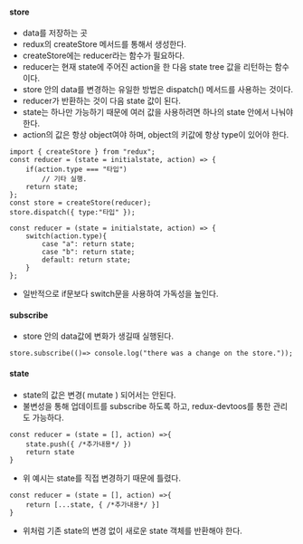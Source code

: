 #### store

- data를 저장하는 곳
- redux의 createStore 메서드를 통해서 생성한다.
- createStore에는 reducer라는 함수가 필요하다.
- reducer는 현재 state에 주어진 action을 한 다음 state tree 값을 리턴하는 함수이다. 
- store 안의 data를 변경하는 유일한 방법은 dispatch() 메서드를 사용하는 것이다.
- reducer가 반환하는 것이 다음 state 값이 된다. 
- state는 하나만 가능하기 때문에 여러 값을 사용하려면 하나의 state 안에서 나눠야 한다.
- action의 값은 항상 object여야 하며, object의 키값에 항상 type이 있어야 한다.

```react
import { createStore } from "redux";
const reducer = (state = initialstate, action) => {
    if(action.type === "타입")
        // 기타 실행.
    return state;    
};
const store = createStore(reducer);
store.dispatch({ type:"타입" });
```



```react
const reducer = (state = initialstate, action) => {
    switch(action.type){
        case "a": return state;
        case "b": return state;
        default: return state;
    }
};
```

- 일반적으로 if문보다 switch문을 사용하여 가독성을 높인다.



#### subscribe

- store 안의 data값에 변화가 생길때 실행된다.

```react
store.subscribe(()=> console.log("there was a change on the store."));
```



#### state

- state의 값은 변경( mutate ) 되어서는 안된다.
- 불변성을 통해 업데이트를 subscribe 하도록 하고, redux-devtoos를 통한 관리도 가능하다.

```react
const reducer = (state = [], action) =>{
    state.push({ /*추가내용*/ })
    return state
}
```

- 위 예시는 state를 직접 변경하기 때문에 틀렸다.

```react
const reducer = (state = [], action) =>{
    return [...state, { /*추가내용*/ }] 
}
```

- 위처럼 기존 state의 변경 없이 새로운 state 객체를 반환해야 한다.